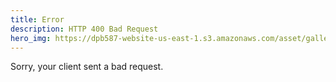 ```yaml
---
title: Error
description: HTTP 400 Bad Request
hero_img: https://dpb587-website-us-east-1.s3.amazonaws.com/asset/gallery/2019-europe-trip/7d9f0bc4-41c7-cc24-1c43-2329a2d4336c~1280.jpg
---
```


Sorry, your client sent a bad request.
